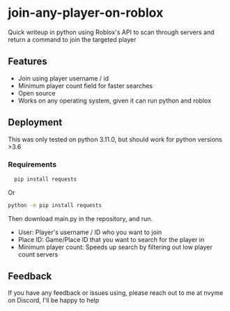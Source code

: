 # join-any-player-on-roblox
Quick writeup in python using Roblox's API to scan through servers and return a command to join the targeted player



## Features

- Join using player username / id
- Minimum player count field for faster searches
- Open source
- Works on any operating system, given it can run python and roblox


## Deployment

This was only tested on python 3.11.0, but should work for python versions >3.6

### Requirements

```bash
  pip install requests
```
Or
```bash
python -m pip install requests
```

Then download main.py in the repository, and run.
- User: Player's username / ID who you want to join
- Place ID: Game/Place ID that you want to search for the player in
- Minimum player count: Speeds up search by filtering out low player count servers




## Feedback

If you have any feedback or issues using, please reach out to me at nvyme on Discord, I'll be happy to help

